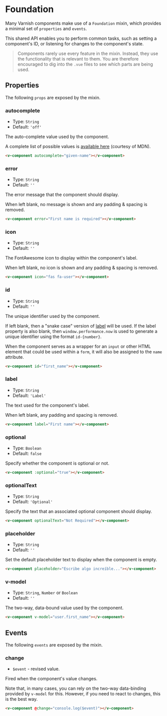 # Foundation

Many Varnish components make use of a `Foundation` mixin, which provides a minimal set of `properties` and `events`.

This shared API enables you to perform common tasks, such as setting a component's ID, or listening for changes to the component's state.

> Components rarely use every feature in the mixin. Instead, they use the functionality that is relevant to them. You are therefore encouraged to dig into the `.vue` files to see which parts are being used.

## Properties

The following `props` are exposed by the mixin.

### autocomplete

- Type: `String`
- Default: `'off'`

The auto-complete value used by the component.

A complete list of possible values is [available here](https://developer.mozilla.org/en-US/docs/Web/HTML/Attributes/autocomplete#values) (courtesy of MDN).

```html
<v-component autocomplete="given-name"></v-component>
```

### error

- Type: `String`
- Default: `''`

The error message that the component should display.

When left blank, no message is shown and any padding & spacing is removed.

```html
<v-component error="First name is required"></v-component>
```

### icon

- Type: `String`
- Default: `''`

The FontAwesome icon to display within the component's label.

When left blank, no icon is shown and any padding & spacing is removed.

```html
<v-component icon="fas fa-user"></v-component>
```

### id

- Type: `String`
- Default: `''`

The unique identifier used by the component.

If left blank, then a "snake case" version of [label](#label) will be used. If the label property is also blank, then `window.performance.now` is used to generate a unique identifier using the format `id-{number}`.

When the component serves as a wrapper for an `input` or other HTML element that could be used within a `form`, it will also be assigned to the `name` attribute.

```html
<v-component id="first_name"></v-component>
```

### label

- Type: `String`
- Default: `'Label'`

The text used for the component's label.

When left blank, any padding and spacing is removed.

```html
<v-component label="First name"></v-component>
```

### optional

- Type: `Boolean`
- Default: `false`

Specify whether the component is optional or not.

```html
<v-component :optional="true"></v-component>
```

### optionalText

- Type: `String`
- Default: `'Optional'`

Specify the text that an associated optional component should display.

```html
<v-component optionalText="Not Required"></v-component>
```

### placeholder

- Type: `String`
- Default: `''`

Set the default placeholder text to display when the component is empty.

```html
<v-component placeholder="Escribe algo increíble..."></v-component>
```

### v-model

- Type: `String`, `Number` or `Boolean`
- Default: `''`

The two-way, data-bound value used by the component.

```html
<v-component v-model="user.first_name"></v-component>
```

## Events

The following `events` are exposed by the mixin.

### change

- `$event` - revised value.

Fired when the component's value changes.

Note that, in many cases, you can rely on the two-way data-binding provided by `v-model` for this. However, if you need to react to changes, this is the best way.

```html
<v-component @change="console.log($event)"></v-component>
```